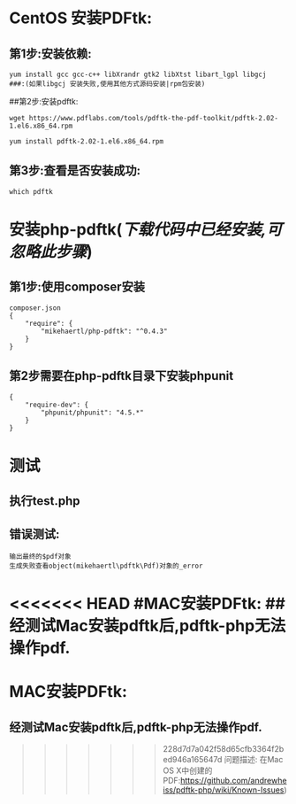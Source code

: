 
# CentOS 安装PDFtk:
## 第1步:安装依赖:
    yum install gcc gcc-c++ libXrandr gtk2 libXtst libart_lgpl libgcj
    ###:(如果libgcj 安装失败,使用其他方式源码安装|rpm包安装)

##第2步:安装pdftk:

    wget https://www.pdflabs.com/tools/pdftk-the-pdf-toolkit/pdftk-2.02-1.el6.x86_64.rpm 

    yum install pdftk-2.02-1.el6.x86_64.rpm
    
## 第3步:查看是否安装成功:
    which pdftk


# 安装php-pdftk(*下载代码中已经安装,可忽略此步骤*)

## 第1步:使用composer安装
    composer.json
    {
        "require": {
            "mikehaertl/php-pdftk": "^0.4.3"
        }
    }
## 第2步需要在php-pdftk目录下安装phpunit
    {
        "require-dev": {
            "phpunit/phpunit": "4.5.*"
        }
    }

# 测试

## 执行test.php    
    
## 错误测试:
    输出最终的$pdf对象
    生成失败查看object(mikehaertl\pdftk\Pdf)对象的_error

<<<<<<< HEAD
#MAC安装PDFtk:
##经测试Mac安装pdftk后,pdftk-php无法操作pdf.
=======
# MAC安装PDFtk:
## 经测试Mac安装pdftk后,pdftk-php无法操作pdf.
>>>>>>> 228d7d7a042f58d65cfb3364f2bed946a165647d
    问题描述: 在Mac OS X中创建的PDF:https://github.com/andrewheiss/pdftk-php/wiki/Known-Issues)
